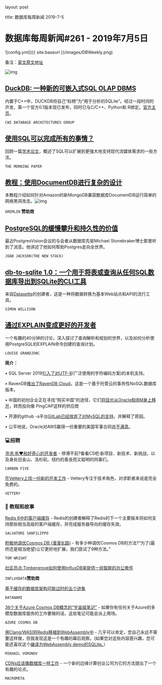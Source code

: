 layout: post

title: 数据库每周新闻 2019-7-5

# 数据库每周新闻#261 - 2019年7月5日

![config.yml]({{ site.baseurl }}/images/DBWeekly.png)

备注：[英文原文地址](https://dbweekly.com/issues/261)

![img](https://res.cloudinary.com/cpress/image/upload/w_1280,e_sharpen:60/v1562325808/g6ul9s0x1bymmu2rujws.jpg)

## [DuckDB: 一种新的可嵌入式SQL OLAP DBMS](https://github.com/cwida/duckdb)

内置于C++中，DUCKDB将自己“标榜”为“用于分析的SQLite”。经过一段时间的开发，第一个官方0.1版本现已发布，同时已与C/C++、Python和 R绑定。[官方主页](https://www.duckdb.org/)。

`CWI DATABASE ARCHITECTURES GROUP`

## [使用SQL可以完成所有的事情？](https://blog.acolyer.org/2019/07/03/one-sql-to-rule-them-all/)

回顾一篇[学术论文](https://arxiv.org/abs/1905.12133)，概述了SQL可以扩展到更强大地支持现代流媒体需求的一些方法。

`THE MORNING PAPER`

## [教程：使用DocumentDB进行复杂的设计](https://www.gremlin.com/community/tutorials/chaos-engineering-with-documentdb/?utm_medium=cpm&utm_source=DBWeekly&utm_content=20190705&utm_campaign=2019_Cooperpress)

本教程介绍如何针对Amazon的新MongoDB兼容数据库DocumentDB运行简单的网络黑洞攻击。![img](https://copm.s3.amazonaws.com/31d1640d.png)

`GREMLIN` **赞助商**

## [PostgreSQL的缓慢攀升和持久性的价值](https://thenewstack.io/the-slow-climb-of-postgres-and-the-value-of-persistence/)

最近PostgresVision会议的与会者从数据库先驱Michael Stonebraker博士那里听到了消息。他讲述了他如何帮助Postgres走向全世界。

`JOAB JACKSON(THE NEW STACK)`

## [db-to-sqlite 1.0：一个用于将表或查询从任何SQL数据库导出到SQLite的CLI工具](https://github.com/simonw/db-to-sqlite)

来自[Datasette](https://github.com/simonw/datasette)的创建者，这是一种将数据转换为基本Web站点和API的流行工具。

`SIMON WILLISON`

## [通过EXPLAIN变成更好的开发者](https://www.youtube.com/watch?v=IwahVdNboc8)

一个有趣的40分钟的讨论，深入探讨了查询解析和规划的世界，以及如何分析使用PostgreSQL的EXPLAIN命令创建的查询计划。

`LOUISE GRANDJONC`

**简介：**

• SQL Server 2019[引入了对UTF-8](https://techcommunity.microsoft.com/t5/SQL-Server/Introducing-UTF-8-support-for-SQL-Server/ba-p/734928)(广泛使用的字符编码方案)的本机支持。

• RavenDB[推出了RavenDB Cloud](https://www.datanami.com/2019/07/02/ravendb-launches-managed-cloud-service/)，这是一个基于托管云的事务性NoSQL数据库版本。

• 中国的初创企业正在寻找“购买中国”的途径，它们[将目光从Oracle和IBM身上移开](https://www.scmp.com/tech/enterprises/article/3015931/chinas-biggest-start-ups-ditch-oracle-and-ibm-home-made-tech-us)，转而投向像	PingCAP这样的供应商

• 开源的github -a平台[GitLab已经放弃了对MySQL的支持](https://about.gitlab.com/2019/06/27/removing-mysql-support/)，并解释了原因。

• 公平地说，Oracle对AWS赢得一份重要的美国军事合同[并不满意](https://www.theregister.co.uk/2019/07/01/oracle_jedi_case_filing/)。

### 💻**招聘**

[寻求:有️❤️和好奇心的开发者](https://www.keyvalues.com/carbon-five) - 停滞不前?看看C5吧:新项目、新技术、新挑战，以及身处旧金山、洛杉矶、纽约的善良而又聪明的同事们。

`CARBON FIVE`

[在Vettery上找一份新的开发工作](https://www.vettery.com/tech?utm_source=newsletter&utm_medium=cooper-dbweekly&utm_term=tech&utm_content=grouped&utm_campaign=ad-88878) - Vettery专注于技术角色，对求职者来说是完全免费的。

`VETTERY`

### 📒 教程和故事

[Redis 6中的客户端缓存](http://antirez.com/news/130) - Redis的创建者解释了Redis的下一个主要版本将如何支持那些相当高级的客户端缓存，并完成服务器导向的缓存失效。

`SALVATORE SANFILIPPO`

[积极地调优Cosmos DB (漫漫长路)](http://blog.tdwright.co.uk/2019/06/29/aggressively-tuning-cosmos-db-the-long-way-round/) - 有多少种调优Cosmos DB的方法?“为了(最终还是相当绝望)让它更好地扩展，我们尝试了9种方法。”

`TOM WRIGHT`

[社区亮点:Timbergrove如何使用InfluxDB来提供一组智能的办公套件](https://www.influxdata.com/blog/community-highlight-how-timbergrove-uses-influxdb-to-offer-a-smart-workplace-kit/?utm_campaign=whytimeseries&utm_medium=newsletter&utm_source=cooperpress)

`INFLUXDATA`**赞助商**

[基于缓存的数据库架构可能过时的五个迹象](https://www.datanami.com/2019/06/28/five-signs-your-cache-based-database-architecture-may-be-obsolete/)

`DATANAMI`

[36个关于Azure Cosmos DB概念的“宇宙级笔记”](https://azurecosmosdb.github.io/CosmicNotes/) - 如果你有任何关于Azure的多模型数据库服务的工作要做的话，这些笔记可能会派上用场。

`AZURE COSMOS DB`

[用Clang/WASI将Redis移植到WebAssembly中](https://medium.com/fluence-network/porting-redis-to-webassembly-with-clang-wasi-af99b264ca8) - 几乎可以肯定，您自己永远不需要这样做，但我发现这是一个有趣的幕后观察。(如果您对这些内容感兴趣，您可能还喜欢这个[编译为WebAssembly demo的SQLite。](http://kripken.github.io/sql.js/examples/GUI/)）

`MIKHAIL VORONOV`

[CDNs应该像数据库一样工作](https://www.macrometa.co/blog/cdns-should-work-like-databases) - 一个新的边缘计算创业公司为它的方法提出了一个有趣的论点。

`MACROMETA`